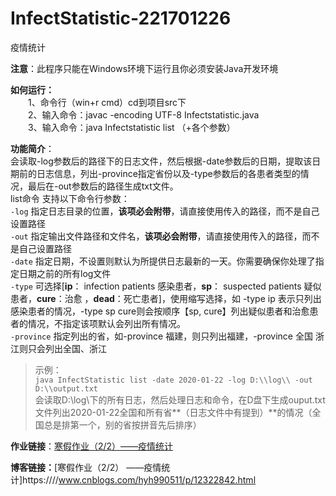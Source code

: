 # InfectStatistic-221701226
疫情统计

**注意**：此程序只能在Windows环境下运行且你必须安装Java开发环境

**如何运行：**  
&emsp;&emsp;1、命令行（win+r cmd）cd到项目src下  
&emsp;&emsp;2、输入命令：javac -encoding UTF-8 Infectstatistic.java  
&emsp;&emsp;3、输入命令：java Infectstatistic list （+各个参数）  

**功能简介**：  
会读取-log参数后的路径下的日志文件，然后根据-date参数后的日期，提取该日期前的日志信息，列出-province指定省份以及-type参数后的各患者类型的情况，最后在-out参数后的路径生成txt文件。  
list命令 支持以下命令行参数：  
`-log` 指定日志目录的位置，**该项必会附带**，请直接使用传入的路径，而不是自己设置路径  
`-out` 指定输出文件路径和文件名，**该项必会附带**，请直接使用传入的路径，而不是自己设置路径  
`-date` 指定日期，不设置则默认为所提供日志最新的一天。你需要确保你处理了指定日期之前的所有log文件  
`-type` 可选择[**ip**： infection patients 感染患者，**sp**： suspected patients 疑似患者，**cure**：治愈 ，**dead**：死亡患者]，使用缩写选择，如 -type ip 表示只列出感染患者的情况，-type sp cure则会按顺序【sp, cure】列出疑似患者和治愈患者的情况，不指定该项默认会列出所有情况。  
`-province` 指定列出的省，如-province 福建，则只列出福建，-province 全国 浙江则只会列出全国、浙江  
>示例：  
`java InfectStatistic list -date 2020-01-22 -log D:\\log\\ -out D:\\output.txt`  
会读取D:\\log\\下的所有日志，然后处理日志和命令，在D盘下生成ouput.txt文件列出2020-01-22全国和所有省**（日志文件中有提到）**的情况（全国总是排第一个，别的省按拼音先后排序）

**作业链接**：[寒假作业（2/2）——疫情统计](https://edu.cnblogs.com/campus/fzu/2020SpringW/homework/10281)  

**博客链接：**[寒假作业（2/2） ——疫情统计]https:////www.cnblogs.com/hyh990511/p/12322842.html
